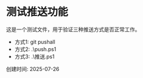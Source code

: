 # 测试推送功能

这是一个测试文件，用于验证三种推送方式是否正常工作。

- 方式1: git pushall
- 方式2: .\push.ps1  
- 方式3: .\推送.ps1

创建时间: 2025-07-26 